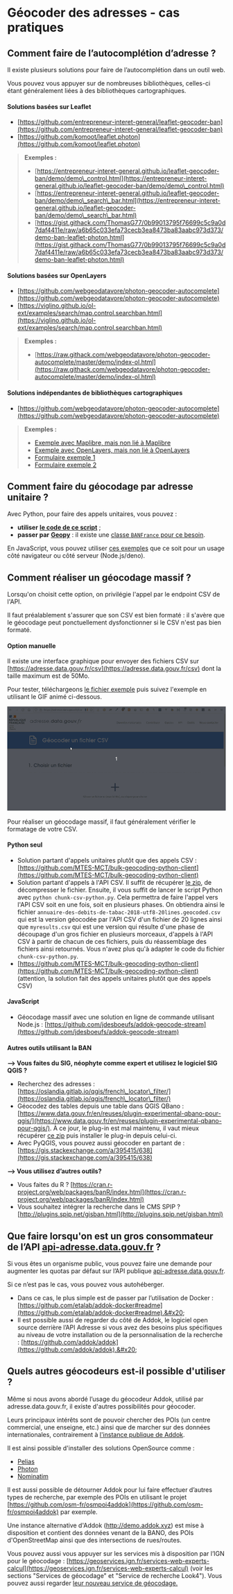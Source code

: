 # Géocoder des adresses - cas pratiques <a href="#cas-pratiques" id="cas-pratiques"></a>

## Comment faire de l’**autocomplétion d’adresse ?** <a href="#comment-faire-de-l-autocompletion-d-adresse" id="comment-faire-de-l-autocompletion-d-adresse"></a>

Il existe plusieurs solutions pour faire de l’autocomplétion dans un outil web.

Vous pouvez vous appuyer sur de nombreuses bibliothèques, celles-ci étant généralement liées à des bibliothèques cartographiques.

#### **Solutions basées sur Leaflet**

* [https://github.com/entrepreneur-interet-general/leaflet-geocoder-ban](https://github.com/entrepreneur-interet-general/leaflet-geocoder-ban)
* [https://github.com/komoot/leaflet.photon](https://github.com/komoot/leaflet.photon)

> **Exemples :**
>
> * [https://entrepreneur-interet-general.github.io/leaflet-geocoder-ban/demo/demo\_control.html](https://entrepreneur-interet-general.github.io/leaflet-geocoder-ban/demo/demo\_control.html)
> * [https://entrepreneur-interet-general.github.io/leaflet-geocoder-ban/demo/demo\_search\_bar.html](https://entrepreneur-interet-general.github.io/leaflet-geocoder-ban/demo/demo\_search\_bar.html)
> * [https://gist.githack.com/ThomasG77/0b99013795f76699c5c9a0d7daf4411e/raw/a6b65c033efa73cecb3ea8473ba83aabc973d373/demo-ban-leaflet-photon.html](https://gist.githack.com/ThomasG77/0b99013795f76699c5c9a0d7daf4411e/raw/a6b65c033efa73cecb3ea8473ba83aabc973d373/demo-ban-leaflet-photon.html)

#### **Solutions basées sur OpenLayers**

* [https://github.com/webgeodatavore/photon-geocoder-autocomplete](https://github.com/webgeodatavore/photon-geocoder-autocomplete)
* [https://viglino.github.io/ol-ext/examples/search/map.control.searchban.html](https://viglino.github.io/ol-ext/examples/search/map.control.searchban.html)

> **Exemples :**
>
> * [https://raw.githack.com/webgeodatavore/photon-geocoder-autocomplete/master/demo/index-ol.html](https://raw.githack.com/webgeodatavore/photon-geocoder-autocomplete/master/demo/index-ol.html)

#### **Solutions indépendantes de bibliothèques cartographiques**

* [https://github.com/webgeodatavore/photon-geocoder-autocomplete](https://github.com/webgeodatavore/photon-geocoder-autocomplete)

> **Exemples :**
>
> * [Exemple avec Maplibre, mais non lié à Maplibre](https://raw.githack.com/webgeodatavore/photon-geocoder-autocomplete/master/demo/index-maplibre.html)
> * [Exemple avec OpenLayers, mais non lié à OpenLayers](https://gist.githack.com/ThomasG77/0b99013795f76699c5c9a0d7daf4411e/raw/a6b65c033efa73cecb3ea8473ba83aabc973d373/demo-ban-openlayers.html)
> * [Formulaire exemple 1](https://raw.githack.com/webgeodatavore/photon-geocoder-autocomplete/master/demo/index-no-map.html)
> * [Formulaire exemple 2](https://gist.githack.com/ThomasG77/0b99013795f76699c5c9a0d7daf4411e/raw/a6b65c033efa73cecb3ea8473ba83aabc973d373/demo-ban-form-only-alternate.html)

## Comment faire du **géocodage par adresse unitaire ?** <a href="#comment-faire-du-geocodage-par-adresse-unitaire" id="comment-faire-du-geocodage-par-adresse-unitaire"></a>

Avec Python, pour faire des appels unitaires, vous pouvez :&#x20;

* **utiliser** [**le code de ce script**](https://gist.githubusercontent.com/ThomasG77/32329a8557135f11cb5656e3bfd4d35c/raw/9bd7883be31d2c9758d4393d72e9dc1ae4c5bed3/geocode-addok-unit-call.py) ;
* **passer par** [**Geopy**](https://geopy.readthedocs.io/en/stable/#installation) : il existe une [classe `BANFrance` pour ce besoin](https://geopy.readthedocs.io/en/stable/#banfrance).

En JavaScript, vous pouvez utiliser [ces exemples](https://addok.readthedocs.io/en/latest/examples/#using-javascript-client-side) que ce soit pour un usage côté navigateur ou côté serveur (Node.js/deno).

## Comment réaliser un géocodage massif ? <a href="#geocodage-massif" id="geocodage-massif"></a>

Lorsqu'on choisit cette option, on privilégie l'appel par le endpoint CSV de l'API.&#x20;

Il faut préalablement s'assurer que son CSV est bien formaté : il s'avère que le géocodage peut ponctuellement dysfonctionner si le CSV n'est pas bien formaté.

#### **Option manuelle** <a href="#option-manuelle" id="option-manuelle"></a>

Il existe une interface graphique pour envoyer des fichiers CSV sur [https://adresse.data.gouv.fr/csv](https://adresse.data.gouv.fr/csv) dont la taille maximum est de 50Mo.&#x20;

Pour tester, téléchargeons [le fichier exemple](https://gist.githubusercontent.com/ThomasG77/32329a8557135f11cb5656e3bfd4d35c/raw/9bd7883be31d2c9758d4393d72e9dc1ae4c5bed3/annuaire-des-debits-de-tabac-2018-utf8-20lines.csv) puis suivez l'exemple en utilisant le GIF animé ci-dessous.

<img src="../../../.gitbook/assets/geocodage-csv-manuel.gif" alt="">

Pour réaliser un géocodage massif, il faut généralement vérifier le formatage de votre CSV.

#### **Python seul**

* Solution partant d'appels unitaires plutôt que des appels CSV :  [https://github.com/MTES-MCT/bulk-geocoding-python-client](https://github.com/MTES-MCT/bulk-geocoding-python-client)
* Solution partant d'appels à l'API CSV. Il suffit de récupérer [le zip](https://gist.github.com/ThomasG77/32329a8557135f11cb5656e3bfd4d35c/archive/3681bd0c070540abfdae55e6ff0bf9a41795cf42.zip), de décompresser le fichier. Ensuite, il vous suffit de lancer le script Python avec `python chunk-csv-python.py`. Cela permettra de faire l'appel vers l'API CSV soit en une fois, soit en plusieurs phases. On obtiendra ainsi le fichier `annuaire-des-debits-de-tabac-2018-utf8-20lines.geocoded.csv` qui est la version géocodée par l'API CSV d'un fichier de 20 lignes ainsi que `myresults.csv` qui est une version qui résulte d'une phase de découpage d'un gros fichier en plusieurs morceaux, d'appels à l'API CSV à partir de chacun de ces fichiers, puis du réassemblage des fichiers ainsi retournés. Vous n'avez plus qu'à adapter le code du fichier `chunk-csv-python.py`.
* [https://github.com/MTES-MCT/bulk-geocoding-python-client](https://github.com/MTES-MCT/bulk-geocoding-python-client) (attention, la solution fait des appels unitaires plutôt que des appels CSV)

#### **JavaScript** <a href="#javascript" id="javascript"></a>

* Géocodage massif avec une solution en ligne de commande utilisant Node.js :  [https://github.com/jdesboeufs/addok-geocode-stream](https://github.com/jdesboeufs/addok-geocode-stream)

#### **Autres outils utilisant la BAN** <a href="#autres-outils-utilisant-la-ban" id="autres-outils-utilisant-la-ban"></a>

**--> Vous faites du SIG, néophyte comme expert et utilisez le logiciel SIG QGIS ?**

* Recherchez des adresses : [https://oslandia.gitlab.io/qgis/french\_locator\_filter/](https://oslandia.gitlab.io/qgis/french\_locator\_filter/)
* Géocodez des tables depuis une table dans QGIS QBano : [https://www.data.gouv.fr/en/reuses/plugin-experimental-qbano-pour-qgis/](https://www.data.gouv.fr/en/reuses/plugin-experimental-qbano-pour-qgis/). À ce jour, le plug-in est mal maintenu, il vaut mieux récupérer [ce zip](https://labs.webgeodatavore.com/partage/QBano.zip) puis installer le plug-in depuis celui-ci.
* Avec PyQGIS, vous pouvez aussi géocoder en partant de : [https://gis.stackexchange.com/a/395415/638](https://gis.stackexchange.com/a/395415/638)

**--> Vous utilisez d’autres outils?**

* Vous faites du R ? [https://cran.r-project.org/web/packages/banR/index.html](https://cran.r-project.org/web/packages/banR/index.html)
* Vous souhaitez intégrer la recherche dans le CMS SPIP ? [http://plugins.spip.net/gisban.html](http://plugins.spip.net/gisban.html)

## Que faire lorsqu'on est un gros consommateur de l’API [api-adresse.data.gouv.fr](http://api-adresse.data.gouv.fr/) ? <a href="#gros-consommateurs-de-l-api-api-adresse-data-gouv-fr" id="gros-consommateurs-de-l-api-api-adresse-data-gouv-fr"></a>

Si vous êtes un organisme public, vous pouvez faire une demande pour augmenter les quotas par défaut sur l’API publique [api-adresse.data.gouv.fr](http://api-adresse.data.gouv.fr/).&#x20;

Si ce n’est pas le cas, vous pouvez vous autohéberger.&#x20;

* Dans ce cas, le plus simple est de passer par l’utilisation de Docker : [https://github.com/etalab/addok-docker#readme](https://github.com/etalab/addok-docker#readme).&#x20;
* Il est possible aussi de regarder du côté de Addok, le logiciel open source derrière l’API Adresse si vous avez des besoins plus spécifiques au niveau de votre installation ou de la personnalisation de la recherche : [https://github.com/addok/addok](https://github.com/addok/addok).&#x20;

## Quels autres géocodeurs est-il possible d'utiliser ? <a href="#geocodeurs-alternatifs" id="geocodeurs-alternatifs"></a>

Même si nous avons abordé l’usage du géocodeur Addok, utilisé par adresse.data.gouv.fr, il existe d'autres possibilités pour géocoder.&#x20;

Leurs principaux intérêts sont de pouvoir chercher des POIs (un centre commercial, une enseigne, etc.) ainsi que de marcher sur des données internationales, contrairement à [l'instance publique de Addok](https://adresse.data.gouv.fr/api-doc/adresse).

Il est ainsi possible d'installer des solutions OpenSource comme :&#x20;

* [Pelias](https://github.com/pelias/pelias)
* [Photon](https://github.com/komoot/photon)
* [Nominatim](https://github.com/osm-search/Nominatim)

Il est aussi possible de détourner Addok pour lui faire effectuer d’autres types de recherche, par exemple des POIs en utilisant le projet [https://github.com/osm-fr/osmpoi4addok](https://github.com/osm-fr/osmpoi4addok) par exemple.

Une instance alternative d'Addok (http://demo.addok.xyz) est mise à disposition et contient des données venant de la BANO, des POIs d'OpenStreetMap ainsi que des intersections de rues/routes.

Vous pouvez aussi vous appuyer sur les services mis à disposition par l’IGN pour le géocodage : [https://geoservices.ign.fr/services-web-experts-calcul](https://geoservices.ign.fr/services-web-experts-calcul) (voir les sections "Services de géocodage" et "Service de recherche Look4"). Vous pouvez aussi regarder [leur nouveau service de géocodage.](https://geoservices.ign.fr/documentation/services/services-beta/nouveau-service-de-geocodage-demonstrateur)
